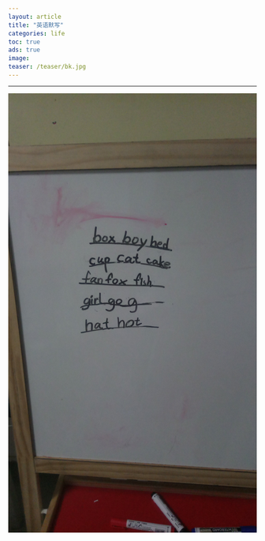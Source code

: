 ```yaml
---
layout: article
title: "英语默写"
categories: life
toc: true
ads: true
image:
teaser: /teaser/bk.jpg
---
```


---



![df](https://github.com/storage201602/storage201602/blob/master/chentianqi2016/_posts/life/2016-10-03-20161003203740life.md/1475498170869827298292.jpg?raw=true)

